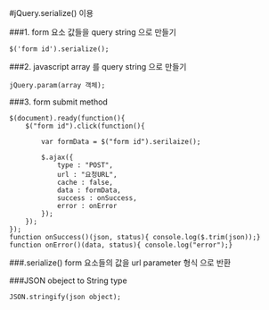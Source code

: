 #jQuery.serialize() 이용

###1. form 요소 값들을 query string 으로 만들기
```
$('form id').serialize();
```

###2. javascript array 를 query string 으로 만들기
```
jQuery.param(array 객체);
```

###3. form submit method
```
$(document).ready(function(){
	$("form id").click(function(){

		var formData = $("form id").serilaize();

		$.ajax({
			type : "POST",
			url : "요청URL",
			cache : false,
			data : formData,
			success : onSuccess,
			error : onError
		});
	});
});
function onSuccess()(json, status){ console.log($.trim(json));}
function onError()(data, status){ console.log("error");}
```

###.serialize()
form 요소들의 값을 url parameter 형식 으로 반환

###JSON obeject to String type
```
JSON.stringify(json object);
```
